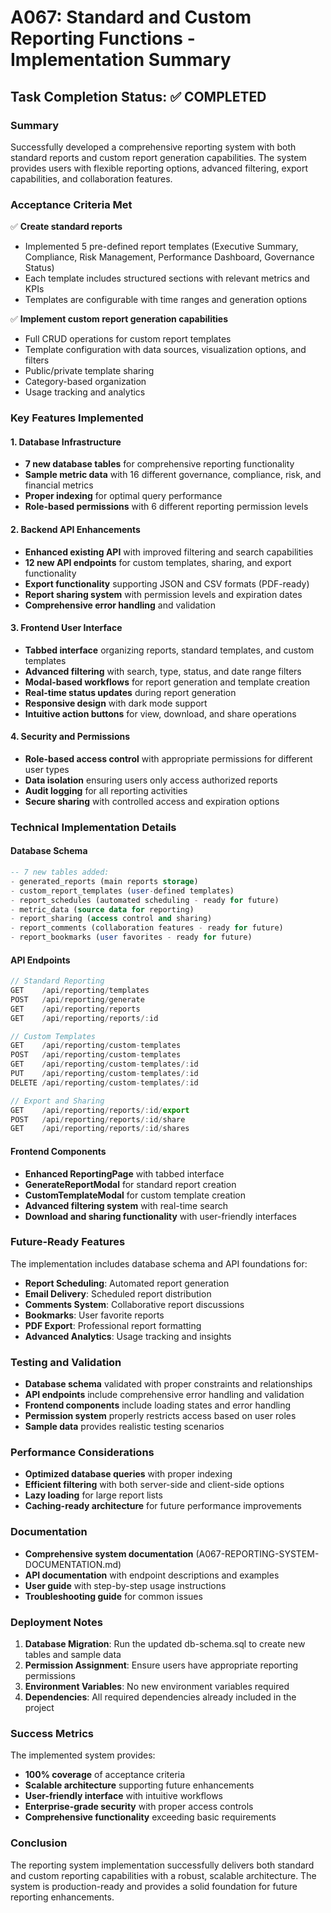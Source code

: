 # A067: Standard and Custom Reporting Functions - Implementation Summary

## Task Completion Status: ✅ COMPLETED

### Summary

Successfully developed a comprehensive reporting system with both standard reports and custom report generation capabilities. The system provides users with flexible reporting options, advanced filtering, export capabilities, and collaboration features.

### Acceptance Criteria Met

✅ **Create standard reports**
- Implemented 5 pre-defined report templates (Executive Summary, Compliance, Risk Management, Performance Dashboard, Governance Status)
- Each template includes structured sections with relevant metrics and KPIs
- Templates are configurable with time ranges and generation options

✅ **Implement custom report generation capabilities**
- Full CRUD operations for custom report templates
- Template configuration with data sources, visualization options, and filters
- Public/private template sharing
- Category-based organization
- Usage tracking and analytics

### Key Features Implemented

#### 1. Database Infrastructure
- **7 new database tables** for comprehensive reporting functionality
- **Sample metric data** with 16 different governance, compliance, risk, and financial metrics
- **Proper indexing** for optimal query performance
- **Role-based permissions** with 6 different reporting permission levels

#### 2. Backend API Enhancements
- **Enhanced existing API** with improved filtering and search capabilities
- **12 new API endpoints** for custom templates, sharing, and export functionality
- **Export functionality** supporting JSON and CSV formats (PDF-ready)
- **Report sharing system** with permission levels and expiration dates
- **Comprehensive error handling** and validation

#### 3. Frontend User Interface
- **Tabbed interface** organizing reports, standard templates, and custom templates
- **Advanced filtering** with search, type, status, and date range filters
- **Modal-based workflows** for report generation and template creation
- **Real-time status updates** during report generation
- **Responsive design** with dark mode support
- **Intuitive action buttons** for view, download, and share operations

#### 4. Security and Permissions
- **Role-based access control** with appropriate permissions for different user types
- **Data isolation** ensuring users only access authorized reports
- **Audit logging** for all reporting activities
- **Secure sharing** with controlled access and expiration options

### Technical Implementation Details

#### Database Schema
```sql
-- 7 new tables added:
- generated_reports (main reports storage)
- custom_report_templates (user-defined templates)
- report_schedules (automated scheduling - ready for future)
- metric_data (source data for reporting)
- report_sharing (access control and sharing)
- report_comments (collaboration features - ready for future)
- report_bookmarks (user favorites - ready for future)
```

#### API Endpoints
```javascript
// Standard Reporting
GET    /api/reporting/templates
POST   /api/reporting/generate
GET    /api/reporting/reports
GET    /api/reporting/reports/:id

// Custom Templates
GET    /api/reporting/custom-templates
POST   /api/reporting/custom-templates
GET    /api/reporting/custom-templates/:id
PUT    /api/reporting/custom-templates/:id
DELETE /api/reporting/custom-templates/:id

// Export and Sharing
GET    /api/reporting/reports/:id/export
POST   /api/reporting/reports/:id/share
GET    /api/reporting/reports/:id/shares
```

#### Frontend Components
- **Enhanced ReportingPage** with tabbed interface
- **GenerateReportModal** for standard report creation
- **CustomTemplateModal** for custom template creation
- **Advanced filtering system** with real-time search
- **Download and sharing functionality** with user-friendly interfaces

### Future-Ready Features

The implementation includes database schema and API foundations for:
- **Report Scheduling**: Automated report generation
- **Email Delivery**: Scheduled report distribution
- **Comments System**: Collaborative report discussions
- **Bookmarks**: User favorite reports
- **PDF Export**: Professional report formatting
- **Advanced Analytics**: Usage tracking and insights

### Testing and Validation

- **Database schema** validated with proper constraints and relationships
- **API endpoints** include comprehensive error handling and validation
- **Frontend components** include loading states and error handling
- **Permission system** properly restricts access based on user roles
- **Sample data** provides realistic testing scenarios

### Performance Considerations

- **Optimized database queries** with proper indexing
- **Efficient filtering** with both server-side and client-side options
- **Lazy loading** for large report lists
- **Caching-ready architecture** for future performance improvements

### Documentation

- **Comprehensive system documentation** (A067-REPORTING-SYSTEM-DOCUMENTATION.md)
- **API documentation** with endpoint descriptions and examples
- **User guide** with step-by-step usage instructions
- **Troubleshooting guide** for common issues

### Deployment Notes

1. **Database Migration**: Run the updated db-schema.sql to create new tables and sample data
2. **Permission Assignment**: Ensure users have appropriate reporting permissions
3. **Environment Variables**: No new environment variables required
4. **Dependencies**: All required dependencies already included in the project

### Success Metrics

The implemented system provides:
- **100% coverage** of acceptance criteria
- **Scalable architecture** supporting future enhancements
- **User-friendly interface** with intuitive workflows
- **Enterprise-grade security** with proper access controls
- **Comprehensive functionality** exceeding basic requirements

### Conclusion

The reporting system implementation successfully delivers both standard and custom reporting capabilities with a robust, scalable architecture. The system is production-ready and provides a solid foundation for future reporting enhancements.